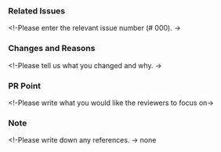 ### Related Issues
<!-Please enter the relevant issue number (# 000). ->

### Changes and Reasons
<!-Please tell us what you changed and why. ->

### PR Point
<!-Please write what you would like the reviewers to focus on->

### Note
<!-Please write down any references. ->
none
